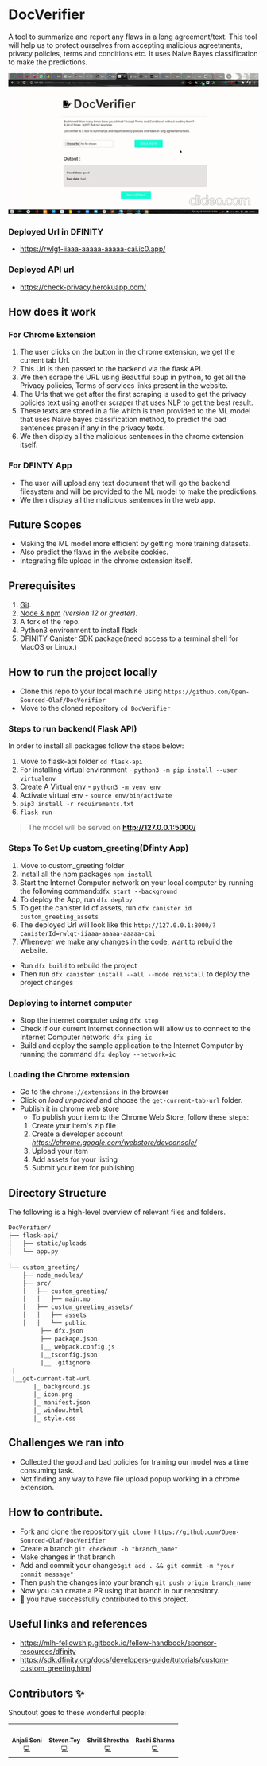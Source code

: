 # DocVerifier

A tool to summarize and report any flaws in a long agreement/text. This tool will help us to protect ourselves from accepting malicious agreetments, privacy policies, terms and conditions etc. It uses Naive Bayes classification to make the predictions.
<p align="center">
<img src="demo.gif" >
</p>


### Deployed Url in DFINITY
- https://rwlgt-iiaaa-aaaaa-aaaaa-cai.ic0.app/

### Deployed API url
- https://check-privacy.herokuapp.com/

## How does it work

### For Chrome Extension

1. The user clicks on the button in the chrome extension, we get the current tab Url.
2. This Url is then passed to the backend via the flask API.
3. We then scrape the URL using Beautiful soup in python, to get all the Privacy policies, Terms of services links present in the website.
4. The Urls that we get after the first scraping is used to get the privacy policies text using another scraper that uses NLP to get the best result.
5. These texts are stored in a file which is then provided to the ML model that uses Naive bayes classification method, to predict the bad sentences presen if any in the privacy texts.
6. We then display all the malicious sentences in the chrome extension itself.

### For DFINTY App

- The user will upload any text document that will go the backend filesystem and will be provided to the ML model to make the predictions.
- We then display all the malicious sentences in the web app.

## Future Scopes

- Making the ML model more efficient by getting more training datasets.
- Also predict the flaws in the website cookies.
- Integrating file upload in the chrome extension itself.

## Prerequisites

1.  [Git](https://git-scm.com/downloads).
2.  [Node & npm](https://nodejs.org/en/download/) _(version 12 or greater)_.
3.  A fork of the repo.
4.  Python3 environment to install flask
5.  DFINITY Canister SDK package(need access to a terminal shell for MacOS or Linux.)

## How to run the project locally

- Clone this repo to your local machine using `https://github.com/Open-Sourced-Olaf/DocVerifier`
- Move to the cloned repository `cd DocVerifier`

### Steps to run backend( Flask API)

In order to install all packages follow the steps below:

1.  Move to flask-api folder `cd flask-api`
2.  For installing virtual environment - `python3 -m pip install --user virtualenv`
3.  Create A Virtual env - `python3 -m venv env`
4.  Activate virtual env - `source env/bin/activate`
5.  `pip3 install -r requirements.txt`
6.  `flask run`

> The model will be served on **http://127.0.0.1:5000/**

### Steps To Set Up custom_greeting(Dfinty App)

1.  Move to custom_greeting folder
2.  Install all the npm packages `npm install`
3.  Start the Internet Computer network on your local computer by running the following command:`dfx start --background`
4.  To deploy the App, run `dfx deploy`
5.  To get the canister Id of assets, run `dfx canister id custom_greeting_assets`
6.  The deployed Url will look like this `http://127.0.0.1:8000/?canisterId=rwlgt-iiaaa-aaaaa-aaaaa-cai`
7.  Whenever we make any changes in the code, want to rebuild the website.

- Run `dfx build` to rebuild the project
- Then run `dfx canister install --all --mode reinstall` to deploy the project changes

### Deploying to internet computer

- Stop the internet computer using `dfx stop`
- Check if our current internet connection will allow us to connect to the Internet Computer network: `dfx ping ic`
- Build and deploy the sample application to the Internet Computer by running the command `dfx deploy --network=ic`

### Loading the Chrome extension

- Go to the `chrome://extensions` in the browser
- Click on _load unpacked_ and choose the `get-current-tab-url` folder.
- Publish it in chrome web store
  - To publish your item to the Chrome Web Store, follow these steps:
  1. Create your item's zip file
  2. Create a developer account *https://chrome.google.com/webstore/devconsole/*
  3. Upload your item
  4. Add assets for your listing
  5. Submit your item for publishing

## Directory Structure

The following is a high-level overview of relevant files and folders.

```
DocVerifier/
├── flask-api/
│   ├── static/uploads
│   └── app.py

└── custom_greeting/
    ├── node_modules/
    ├── src/
    │   ├── custom_greeting/
    │   │   ├── main.mo
    │   ├── custom_greeting_assets/
    │   │   ├── assets
    │   │   └── public
         ├── dfx.json
         ├── package.json
         |__ webpack.config.js
         |__tsconfig.json
         |__ .gitignore
 |
 |__get-current-tab-url
       |_ background.js
       |_ icon.png
       |_ manifest.json
       |_ window.html
       |_ style.css

```

## Challenges we ran into

- Collected the good and bad policies for training our model was a time consuming task.
- Not finding any way to have file upload popup working in a chrome extension.

## How to contribute.

- Fork and clone the repository `git clone https://github.com/Open-Sourced-Olaf/DocVerifier`
- Create a branch `git checkout -b "branch_name"`
- Make changes in that branch
- Add and commit your changes`git add . && git commit -m "your commit message"`
- Then push the changes into your branch `git push origin branch_name`
- Now you can create a PR using that branch in our repository.
- :tada: you have successfully contributed to this project.

## Useful links and references

- https://mlh-fellowship.gitbook.io/fellow-handbook/sponsor-resources/dfinity
- https://sdk.dfinity.org/docs/developers-guide/tutorials/custom-custom_greeting.html

## Contributors ✨

Shoutout goes to these wonderful people:

<table>
  <tr>
    <td align="center"><a href="https://github.com/anjalisoni3655/">
        <img src="https://avatars1.githubusercontent.com/u/51020896?v=4" width="100px;" alt=""/>
        <br />
        <sub>
            <b>Anjali Soni</b>
        </sub>
        </a>
        <br />
        <a href="https://github.com/Open-Sourced-Olaf/DocVerifier/commits?author=anjalisoni3655" title="Code">💻</a>
      </td>
    <td align="center"><a href="https://github.com/steven-tey">
        <img src="https://avatars.githubusercontent.com/u/28986134?v=4" width="100px;" alt=""/>
        <br />
        <sub><b>Steven Tey</b></sub>
        </a>
        <br />
        <a href="https://github.com/Open-Sourced-Olaf/DocVerifier/commits?author=steven-tey" title="Code">💻</a>
      </td>
     <td align="center"><a href="https://github.com/ShrillShrestha">
         <img src="https://avatars.githubusercontent.com/u/43284212?v=4" width="100px;" alt=""/>
         <br /><sub><b>Shrill Shrestha</b></sub>
         </a>
         <br />
         <a href="https://github.com/Open-Sourced-Olaf/DocVerifier/commits?author=shrill-shreshtha" title="Code">💻</a>
      </td>
    <td align="center"><a href="https://github.com/rashi-sharma/">
        <img src="https://media-exp1.licdn.com/dms/image/C5603AQFTraYsRbfjXQ/profile-displayphoto-shrink_200_200/0/1614842752903?e=1623283200&v=beta&t=O2ybgE3k0OchjzOMS_6hfHGFuDO_bpRYmbeTKgfsZX4" width="100px;" alt=""/>
        <br />
        <sub><b>Rashi Sharma</b></sub></a><br /><a href="https://github.com/Open-Sourced-Olaf/DocVerifier/commits?author=rashi-sharma" title="Code">💻</a>
      </td>
  </tr>
</table>
